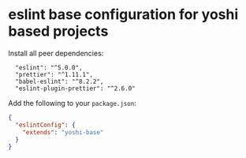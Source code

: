 # eslint base configuration for yoshi based projects

Install all peer dependencies:

```
  "eslint": "^5.0.0",
  "prettier": "^1.11.1",
  "babel-eslint": "^8.2.2",
  "eslint-plugin-prettier": "^2.6.0"
```

Add the following to your `package.json`:

```json
{
  "eslintConfig": {
    "extends": "yoshi-base"
  }
}
```
